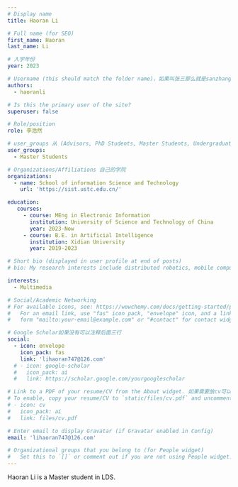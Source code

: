 ```yaml
---
# Display name
title: Haoran Li

# Full name (for SEO)
first_name: Haoran
last_name: Li

# 入学年份
year: 2023

# Username (this should match the folder name)，如果叫张三那么就是sanzhang
authors:
  - haoranli

# Is this the primary user of the site? 
superuser: false

# Role/position 
role: 李浩然

# user_groups 从 (Advisors, PhD Students, Master Students, Undergraduate) 从这四个里面选
user_groups:
  - Master Students

# Organizations/Affiliations 自己的学院
organizations:
  - name: School of information Science and Technology
    url: 'https://sist.ustc.edu.cn/'

education:
   courses:
     - course: MEng in Electronic Information
       institution: University of Science and Technology of China
       year: 2023-Now
     - course: B.E. in Artificial Intelligence
       institution: Xidian University
       year: 2019-2023

# Short bio (displayed in user profile at end of posts)
# bio: My research interests include distributed robotics, mobile computing and programmable matter.

interests:
  - Multimedia

# Social/Academic Networking
# For available icons, see: https://wowchemy.com/docs/getting-started/page-builder/#icons
#   For an email link, use "fas" icon pack, "envelope" icon, and a link in the
#   form "mailto:your-email@example.com" or "#contact" for contact widget.

# Google Scholar如果没有可以注释后面三行
social:
  - icon: envelope
    icon_pack: fas
    link: 'lihaoran747@126.com'
  # - icon: google-scholar
  #   icon_pack: ai
  #   link: https://scholar.google.com/yourgooglescholar

# Link to a PDF of your resume/CV from the About widget. 如果需要放cv可以发给我
# To enable, copy your resume/CV to `static/files/cv.pdf` and uncomment the lines below.
# - icon: cv
#   icon_pack: ai
#   link: files/cv.pdf

# Enter email to display Gravatar (if Gravatar enabled in Config)
email: 'lihaoran747@126.com'

# Organizational groups that you belong to (for People widget)
#   Set this to `[]` or comment out if you are not using People widget.
---
```


Haoran Li is a Master student in LDS.
